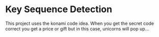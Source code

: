 # Key Sequence Detection
 This project uses the konami code idea. When you get the secret code correct you get a price or gift but in this case, unicorns will pop up...
